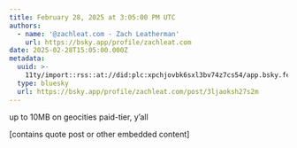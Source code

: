 ```yaml
---
title: February 28, 2025 at 3:05:00 PM UTC
authors:
  - name: '@zachleat.com - Zach Leatherman'
    url: https://bsky.app/profile/zachleat.com
date: 2025-02-28T15:05:00.000Z
metadata:
  uuid: >-
    11ty/import::rss::at://did:plc:xpchjovbk6sxl3bv74z7cs54/app.bsky.feed.post/3ljaoksh27s2m
  type: bluesky
  url: https://bsky.app/profile/zachleat.com/post/3ljaoksh27s2m
---
```

up to 10MB on geocities paid-tier, y’all

[contains quote post or other embedded content]